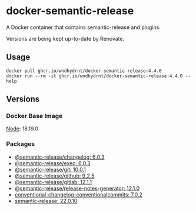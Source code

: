 # docker-semantic-release

A Docker container that contains semantic-release and plugins.

Versions are being kept up-to-date by Renovate.

## Usage

```shell
docker pull ghcr.io/wndhydrnt/docker-semantic-release:4.4.0
docker run --rm -it ghcr.io/wndhydrnt/docker-semantic-release:4.4.0 --help
```

## Versions

### Docker Base Image

[Node](https://hub.docker.com/_/node): 18.19.0

### Packages

- [@semantic-release/changelog: 6.0.3](https://www.npmjs.com/package/@semantic-release/changelog/v/6.0.3)
- [@semantic-release/exec: 6.0.3](https://www.npmjs.com/package/@semantic-release/exec/v/6.0.3)
- [@semantic-release/git: 10.0.1](https://www.npmjs.com/package/@semantic-release/git/v/10.0.1)
- [@semantic-release/github: 9.2.5](https://www.npmjs.com/package/@semantic-release/github/v/9.2.5)
- [@semantic-release/gitlab: 12.1.1](https://www.npmjs.com/package/@semantic-release/gitlab/v/12.1.1)
- [@semantic-release/release-notes-generator: 12.1.0](https://www.npmjs.com/package/@semantic-release/release-notes-generator/v/12.1.0)
- [conventional-changelog-conventionalcommits: 7.0.2](https://www.npmjs.com/package/conventional-changelog-conventionalcommits/v/7.0.2)
- [semantic-release: 22.0.10](https://www.npmjs.com/package/semantic-release/v/22.0.10)
